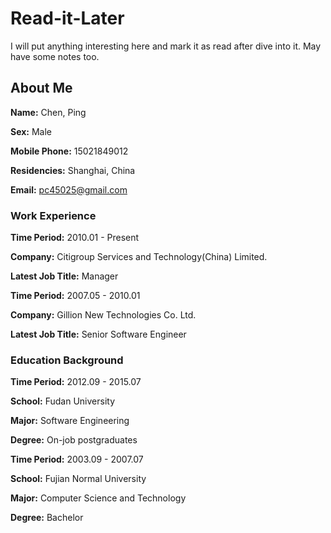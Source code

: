 # Read-it-Later
I will put anything interesting here and mark it as read after dive into it. May have some notes too.


About Me
----------------------------------- 
<strong>Name:</strong> Chen, Ping 

<strong>Sex:</strong> Male

<strong>Mobile Phone:</strong> 15021849012 

<strong>Residencies:</strong> Shanghai, China

<strong>Email:</strong> pc45025@gmail.com

### Work Experience

<strong>Time Period:</strong> 2010.01 - Present 

<strong>Company:</strong> Citigroup Services and Technology(China) Limited.

<strong>Latest Job Title:</strong> Manager

<strong>Time Period:</strong> 2007.05 - 2010.01 

<strong>Company:</strong> Gillion New Technologies Co. Ltd.

<strong>Latest Job Title:</strong> Senior Software Engineer

### Education Background

<strong>Time Period:</strong> 2012.09 - 2015.07

<strong>School:</strong> Fudan University

<strong>Major:</strong> Software Engineering

<strong>Degree:</strong> On-job postgraduates

<strong>Time Period:</strong> 2003.09 - 2007.07

<strong>School:</strong> Fujian Normal University

<strong>Major:</strong> Computer Science and Technology 

<strong>Degree:</strong> Bachelor

